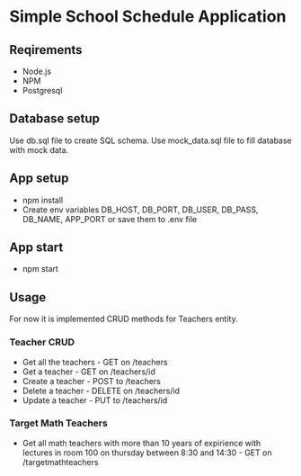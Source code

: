 # Simple School Schedule Application

## Reqirements

- Node.js
- NPM
- Postgresql

## Database setup

Use db.sql file to create SQL schema.
Use mock_data.sql file to fill database with mock data.

## App setup

- npm install
- Create env variables DB_HOST, DB_PORT, DB_USER, DB_PASS, DB_NAME, APP_PORT or save them to .env file

## App start

- npm start

## Usage

For now it is implemented CRUD methods for Teachers entity.

### Teacher CRUD

- Get all the teachers - GET on /teachers
- Get a teacher - GET on /teachers/id
- Create a teacher - POST to /teachers
- Delete a teacher - DELETE on /teachers/id
- Update a teacher - PUT to /teachers/id

### Target Math Teachers

- Get all math teachers with more than 10 years of expirience with lectures in room 100 on thursday between 8:30 and 14:30 - GET on /targetmathteachers
